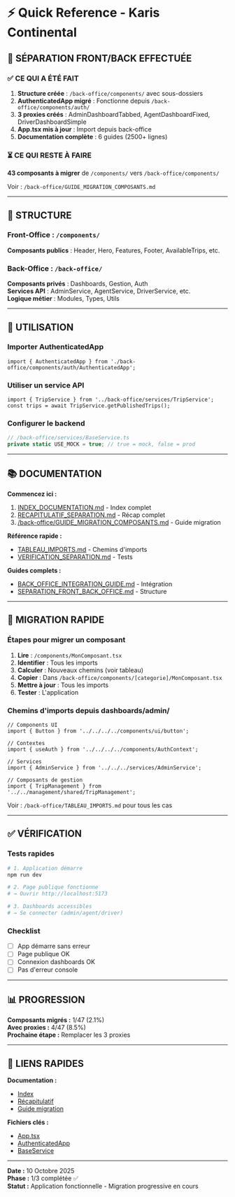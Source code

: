 # ⚡ Quick Reference - Karis Continental

## 🎯 SÉPARATION FRONT/BACK EFFECTUÉE

### ✅ CE QUI A ÉTÉ FAIT

1. **Structure créée** : `/back-office/components/` avec sous-dossiers
2. **AuthenticatedApp migré** : Fonctionne depuis `/back-office/components/auth/`
3. **3 proxies créés** : AdminDashboardTabbed, AgentDashboardFixed, DriverDashboardSimple
4. **App.tsx mis à jour** : Import depuis back-office
5. **Documentation complète** : 6 guides (2500+ lignes)

### ⏳ CE QUI RESTE À FAIRE

**43 composants à migrer** de `/components/` vers `/back-office/components/`

Voir : `/back-office/GUIDE_MIGRATION_COMPOSANTS.md`

---

## 📁 STRUCTURE

### Front-Office : `/components/`
**Composants publics** : Header, Hero, Features, Footer, AvailableTrips, etc.

### Back-Office : `/back-office/`
**Composants privés** : Dashboards, Gestion, Auth  
**Services API** : AdminService, AgentService, DriverService, etc.  
**Logique métier** : Modules, Types, Utils

---

## 🚀 UTILISATION

### Importer AuthenticatedApp
```tsx
import { AuthenticatedApp } from './back-office/components/auth/AuthenticatedApp';
```

### Utiliser un service API
```tsx
import { TripService } from '../back-office/services/TripService';
const trips = await TripService.getPublishedTrips();
```

### Configurer le backend
```typescript
// /back-office/services/BaseService.ts
private static USE_MOCK = true; // true = mock, false = prod
```

---

## 📚 DOCUMENTATION

**Commencez ici :**
1. [INDEX_DOCUMENTATION.md](/INDEX_DOCUMENTATION.md) - Index complet
2. [RECAPITULATIF_SEPARATION.md](/RECAPITULATIF_SEPARATION.md) - Récap complet
3. [/back-office/GUIDE_MIGRATION_COMPOSANTS.md](/back-office/GUIDE_MIGRATION_COMPOSANTS.md) - Guide migration

**Référence rapide :**
- [TABLEAU_IMPORTS.md](/back-office/TABLEAU_IMPORTS.md) - Chemins d'imports
- [VERIFICATION_SEPARATION.md](/back-office/VERIFICATION_SEPARATION.md) - Tests

**Guides complets :**
- [BACK_OFFICE_INTEGRATION_GUIDE.md](/back-office/BACK_OFFICE_INTEGRATION_GUIDE.md) - Intégration
- [SEPARATION_FRONT_BACK_OFFICE.md](/SEPARATION_FRONT_BACK_OFFICE.md) - Structure

---

## 🔧 MIGRATION RAPIDE

### Étapes pour migrer un composant

1. **Lire** : `/components/MonComposant.tsx`
2. **Identifier** : Tous les imports
3. **Calculer** : Nouveaux chemins (voir tableau)
4. **Copier** : Dans `/back-office/components/[categorie]/MonComposant.tsx`
5. **Mettre à jour** : Tous les imports
6. **Tester** : L'application

### Chemins d'imports depuis dashboards/admin/

```tsx
// Components UI
import { Button } from '../../../../components/ui/button';

// Contextes
import { useAuth } from '../../../../components/AuthContext';

// Services
import { AdminService } from '../../../services/AdminService';

// Composants de gestion
import { TripManagement } from '../../management/shared/TripManagement';
```

Voir : `/back-office/TABLEAU_IMPORTS.md` pour tous les cas

---

## ✅ VÉRIFICATION

### Tests rapides

```bash
# 1. Application démarre
npm run dev

# 2. Page publique fonctionne
# → Ouvrir http://localhost:5173

# 3. Dashboards accessibles
# → Se connecter (admin/agent/driver)
```

### Checklist

- [ ] App démarre sans erreur
- [ ] Page publique OK
- [ ] Connexion dashboards OK
- [ ] Pas d'erreur console

---

## 📊 PROGRESSION

**Composants migrés :** 1/47 (2.1%)  
**Avec proxies :** 4/47 (8.5%)  
**Prochaine étape :** Remplacer les 3 proxies

---

## 🔗 LIENS RAPIDES

**Documentation :**
- [Index](/INDEX_DOCUMENTATION.md)
- [Récapitulatif](/RECAPITULATIF_SEPARATION.md)
- [Guide migration](/back-office/GUIDE_MIGRATION_COMPOSANTS.md)

**Fichiers clés :**
- [App.tsx](/App.tsx)
- [AuthenticatedApp](/back-office/components/auth/AuthenticatedApp.tsx)
- [BaseService](/back-office/services/BaseService.ts)

---

**Date :** 10 Octobre 2025  
**Phase :** 1/3 complétée ✅  
**Statut :** Application fonctionnelle - Migration progressive en cours
